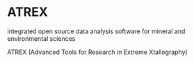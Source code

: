 # ATREX

integrated open source data analysis software for mineral and environmental sciences 

ATREX (Advanced Tools for Research in Extreme Xtallography)
